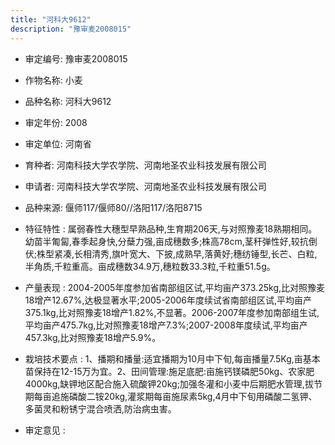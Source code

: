 ```yaml
---
title: "河科大9612"
description: "豫审麦2008015"
---
```

* 审定编号:  豫审麦2008015

*  作物名称:  小麦

*  品种名称:  河科大9612

*  审定年份:  2008

*  审定单位:  河南省

* 育种者:  河南科技大学农学院、河南地圣农业科技发展有限公司

*  申请者:  河南科技大学农学院、河南地圣农业科技发展有限公司

*  品种来源:  偃师117/偃师80//洛阳117/洛阳8715

*  特征特性 : 
属弱春性大穗型早熟品种,生育期206天,与对照豫麦18熟期相同。幼苗半匍匐,春季起身快,分蘖力强,亩成穗数多;株高78cm,茎秆弹性好,较抗倒伏;株型紧凑,长相清秀,旗叶宽大、下披,成熟早,落黄好;穗纺锤型,长芒、白粒,半角质,千粒重高。亩成穗数34.9万,穗粒数33.3粒,千粒重51.5g。
 
*  产量表现 : 
2004-2005年度参加省南部组区试,平均亩产373.25kg,比对照豫麦18增产12.67%,达极显著水平;2005-2006年度续试省南部组区试,平均亩产375.1kg,比对照豫麦18增产1.82%,不显著。2006-2007年度参加南部组生试,平均亩产475.7kg,比对照豫麦18增产7.3%;2007-2008年度续试,平均亩产457.3kg,比对照豫麦18增产5.9%。

*  栽培技术要点 : 
1、播期和播量:适宜播期为10月中下旬,每亩播量7.5Kg,亩基本苗保持在12-15万为宜。2、田间管理:施足底肥:亩施钙镁磷肥50kg、农家肥4000kg,缺钾地区配合施入硫酸钾20kg;加强冬灌和小麦中后期肥水管理,拔节期每亩追施磷酸二铵20kg,灌浆期每亩施尿素5kg,4月中下旬用磷酸二氢钾、多菌灵和粉锈宁混合喷洒,防治病虫害。

*  审定意见 : 

